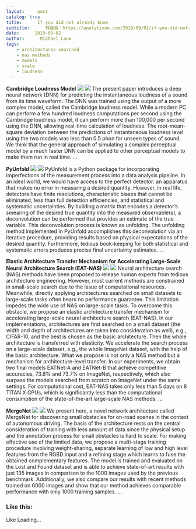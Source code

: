 ```yaml
---
layout:     post
catalog: true
title:      If you did not already know
subtitle:      转载自：https://analytixon.com/2019/09/02/if-you-did-not-already-know-840/
date:      2019-09-02
author:      Michael Laux
tags:
    - architectures searched
    - nas methods
    - models
    - scale
    - loudness
---
```


**Cambridge Loudness Model** ![](https://analytixon.files.wordpress.com/2015/01/google.png?w=529&is-pending-load=1)
![](https://analytixon.files.wordpress.com/2015/01/google.png?w=529)
The present paper introduces a deep neural network (DNN) for predicting the instantaneous loudness of a sound from its time waveform. The DNN was trained using the output of a more complex model, called the Cambridge loudness model. While a modern PC can perform a few hundred loudness computations per second using the Cambridge loudness model, it can perform more than 100,000 per second using the DNN, allowing real-time calculation of loudness. The root-mean-square deviation between the predictions of instantaneous loudness level using the two models was less than 0.5 phon for unseen types of sound. We think that the general approach of simulating a complex perceptual model by a much faster DNN can be applied to other perceptual models to make them run in real time. … 

**PyUnfold** ![](https://analytixon.files.wordpress.com/2015/01/google.png?w=529&is-pending-load=1)
![](https://analytixon.files.wordpress.com/2015/01/google.png?w=529)
PyUnfold is a Python package for incorporating imperfections of the measurement process into a data analysis pipeline. In an ideal world, we would have access to the perfect detector: an apparatus that makes no error in measuring a desired quantity. However, in real life, detectors have finite resolutions, characteristic biases that cannot be eliminated, less than full detection efficiencies, and statistical and systematic uncertainties. By building a matrix that encodes a detector’s smearing of the desired true quantity into the measured observable(s), a deconvolution can be performed that provides an estimate of the true variable. This deconvolution process is known as unfolding. The unfolding method implemented in PyUnfold accomplishes this deconvolution via an iterative procedure, providing results based on physical expectations of the desired quantity. Furthermore, tedious book-keeping for both statistical and systematic errors produces precise final uncertainty estimates. … 

**Elastic Architecture Transfer Mechanism for Accelerating Large-Scale Neural Architecture Search (EAT-NAS)** ![](https://analytixon.files.wordpress.com/2015/01/google.png?w=529&is-pending-load=1)
![](https://analytixon.files.wordpress.com/2015/01/google.png?w=529)
Neural architecture search (NAS) methods have been proposed to release human experts from tedious architecture engineering. However, most current methods are constrained in small-scale search due to the issue of computational resources. Meanwhile, directly applying architectures searched on small datasets to large-scale tasks often bears no performance guarantee. This limitation impedes the wide use of NAS on large-scale tasks. To overcome this obstacle, we propose an elastic architecture transfer mechanism for accelerating large-scale neural architecture search (EAT-NAS). In our implementations, architectures are first searched on a small dataset (the width and depth of architectures are taken into consideration as well), e.g., CIFAR-10, and the best is chosen as the basic architecture. Then the whole architecture is transferred with elasticity. We accelerate the search process on a large-scale dataset, e.g., the whole ImageNet dataset, with the help of the basic architecture. What we propose is not only a NAS method but a mechanism for architecture-level transfer. In our experiments, we obtain two final models EATNet-A and EATNet-B that achieve competitive accuracies, 73.8% and 73.7% on ImageNet, respectively, which also surpass the models searched from scratch on ImageNet under the same settings. For computational cost, EAT-NAS takes only less than 5 days on 8 TITAN X GPUs, which is significantly less than the computational consumption of the state-of-the-art large-scale NAS methods. … 

**MergeNet** ![](https://analytixon.files.wordpress.com/2015/01/google.png?w=529&is-pending-load=1)
![](https://analytixon.files.wordpress.com/2015/01/google.png?w=529)
We present here, a novel network architecture called MergeNet for discovering small obstacles for on-road scenes in the context of autonomous driving. The basis of the architecture rests on the central consideration of training with less amount of data since the physical setup and the annotation process for small obstacles is hard to scale. For making effective use of the limited data, we propose a multi-stage training procedure involving weight-sharing, separate learning of low and high level features from the RGBD input and a refining stage which learns to fuse the obtained complementary features. The model is trained and evaluated on the Lost and Found dataset and is able to achieve state-of-art results with just 135 images in comparison to the 1000 images used by the previous benchmark. Additionally, we also compare our results with recent methods trained on 6000 images and show that our method achieves comparable performance with only 1000 training samples. … 

### Like this:

Like Loading...
